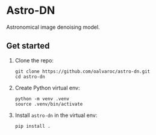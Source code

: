 # Astro-DN

Astronomical image denoising model.

## Get started

1. Clone the repo:
   ```shell
   git clone https://github.com/oalvaroc/astro-dn.git
   cd astro-dn
   ```

2. Create Python virtual env:
   ```shell
   python -m venv .venv
   source .venv/bin/activate
   ```

3. Install `astro-dn` in the virtual env:
   ```shell
   pip install .
   ```
